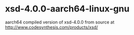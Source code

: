 # xsd-4.0.0-aarch64-linux-gnu
aarch64 compiled version of xsd-4.0.0 from source at http://www.codesynthesis.com/products/xsd/
